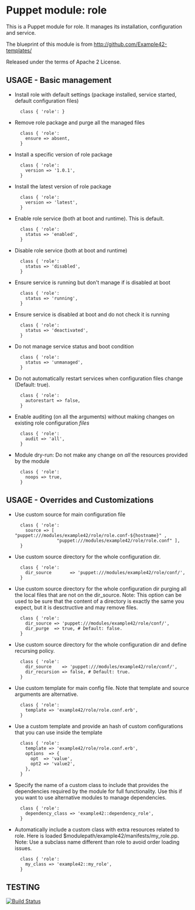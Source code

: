 # Puppet module: role

This is a Puppet module for role.
It manages its installation, configuration and service.

The blueprint of this module is from http://github.com/Example42-templates/

Released under the terms of Apache 2 License.


## USAGE - Basic management

* Install role with default settings (package installed, service started, default configuration files)

        class { 'role': }

* Remove role package and purge all the managed files

        class { 'role':
          ensure => absent,
        }

* Install a specific version of role package

        class { 'role':
          version => '1.0.1',
        }

* Install the latest version of role package

        class { 'role':
          version => 'latest',
        }

* Enable role service (both at boot and runtime). This is default.

        class { 'role':
          status => 'enabled',
        }

* Disable role service (both at boot and runtime)

        class { 'role':
          status => 'disabled',
        }

* Ensure service is running but don't manage if is disabled at boot

        class { 'role':
          status => 'running',
        }

* Ensure service is disabled at boot and do not check it is running

        class { 'role':
          status => 'deactivated',
        }

* Do not manage service status and boot condition

        class { 'role':
          status => 'unmanaged',
        }

* Do not automatically restart services when configuration files change (Default: true).

        class { 'role':
          autorestart => false,
        }

* Enable auditing (on all the arguments)  without making changes on existing role configuration *files*

        class { 'role':
          audit => 'all',
        }

* Module dry-run: Do not make any change on *all* the resources provided by the module

        class { 'role':
          noops => true,
        }


## USAGE - Overrides and Customizations
* Use custom source for main configuration file 

        class { 'role':
          source => [ "puppet:///modules/example42/role/role.conf-${hostname}" ,
                      "puppet:///modules/example42/role/role.conf" ], 
        }


* Use custom source directory for the whole configuration dir.

        class { 'role':
          dir_source       => 'puppet:///modules/example42/role/conf/',
        }

* Use custom source directory for the whole configuration dir purging all the local files that are not on the dir_source.
  Note: This option can be used to be sure that the content of a directory is exactly the same you expect, but it is desctructive and may remove files.

        class { 'role':
          dir_source => 'puppet:///modules/example42/role/conf/',
          dir_purge  => true, # Default: false.
        }

* Use custom source directory for the whole configuration dir and define recursing policy.

        class { 'role':
          dir_source    => 'puppet:///modules/example42/role/conf/',
          dir_recursion => false, # Default: true.
        }

* Use custom template for main config file. Note that template and source arguments are alternative. 

        class { 'role':
          template => 'example42/role/role.conf.erb',
        }

* Use a custom template and provide an hash of custom configurations that you can use inside the template

        class { 'role':
          template => 'example42/role/role.conf.erb',
          options  => {
            opt  => 'value',
            opt2 => 'value2',
          },
        }

* Specify the name of a custom class to include that provides the dependencies required by the module for full functionality. Use this if you want to use alternative modules to manage dependencies.

        class { 'role':
          dependency_class => 'example42::dependency_role',
        }

* Automatically include a custom class with extra resources related to role.
  Here is loaded $modulepath/example42/manifests/my_role.pp.
  Note: Use a subclass name different than role to avoid order loading issues.

        class { 'role':
          my_class => 'example42::my_role',
        }

## TESTING
[![Build Status](https://travis-ci.org/example42/puppet-role.png?branch=master)](https://travis-ci.org/example42/puppet-role)
